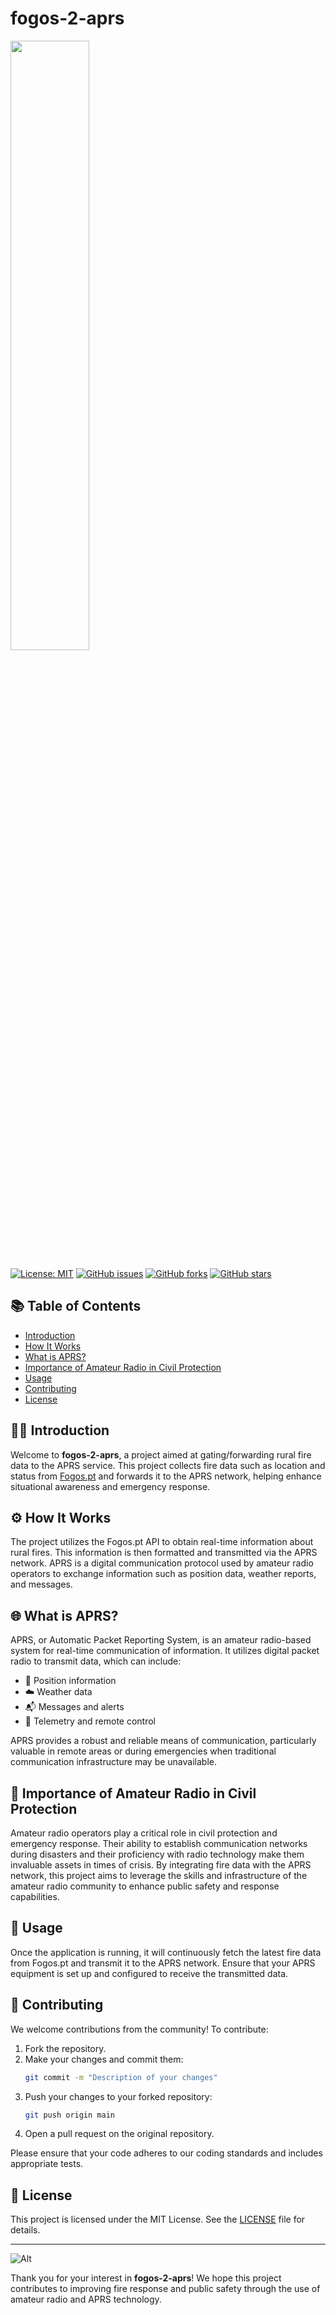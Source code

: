 # fogos-2-aprs
<img src="https://i.postimg.cc/MHkJNQTS/fogos2aprs.png" width="50%" height="50%">

[![License: MIT](https://img.shields.io/badge/License-MIT-yellow.svg)](https://opensource.org/licenses/MIT)
[![GitHub issues](https://img.shields.io/github/issues/kikosgc/fogos-2-aprs)](https://github.com/kikosgc/fogos-2-aprs/issues)
[![GitHub forks](https://img.shields.io/github/forks/kikosgc/fogos-2-aprs)](https://github.com/kikosgc/fogos-2-aprs/network)
[![GitHub stars](https://img.shields.io/github/stars/kikosgc/fogos-2-aprs)](https://github.com/kikosgc/fogos-2-aprs/stargazers)

## 📚 Table of Contents

- [Introduction](#introduction)
- [How It Works](#how-it-works)
- [What is APRS?](#what-is-aprs)
- [Importance of Amateur Radio in Civil Protection](#importance-of-amateur-radio-in-civil-protection)
- [Usage](#usage)
- [Contributing](#contributing)
- [License](#license)

## 🚒🔥 Introduction<a id='introduction'></a>

Welcome to **fogos-2-aprs**, a project aimed at gating/forwarding rural fire data to the APRS service. This project collects fire data such as location and status from [Fogos.pt](https://github.com/FogosPT/fogospt) and forwards it to the APRS network, helping enhance situational awareness and emergency response.

## ⚙️ How It Works<a id='how-it-works'></a>

The project utilizes the Fogos.pt API to obtain real-time information about rural fires. This information is then formatted and transmitted via the APRS network. APRS is a digital communication protocol used by amateur radio operators to exchange information such as position data, weather reports, and messages.

## 🌐 What is APRS?<a id='what-is-aprs'></a>

APRS, or Automatic Packet Reporting System, is an amateur radio-based system for real-time communication of information. It utilizes digital packet radio to transmit data, which can include:

- 📍 Position information
- ☁️ Weather data
- 📬 Messages and alerts
- 📡 Telemetry and remote control

APRS provides a robust and reliable means of communication, particularly valuable in remote areas or during emergencies when traditional communication infrastructure may be unavailable.

## 🦺️ Importance of Amateur Radio in Civil Protection<a id='importance-of-amateur-radio-in-civil-protection'></a>

Amateur radio operators play a critical role in civil protection and emergency response. Their ability to establish communication networks during disasters and their proficiency with radio technology make them invaluable assets in times of crisis. By integrating fire data with the APRS network, this project aims to leverage the skills and infrastructure of the amateur radio community to enhance public safety and response capabilities.

## 🚀 Usage<a id='usage'></a>

Once the application is running, it will continuously fetch the latest fire data from Fogos.pt and transmit it to the APRS network. Ensure that your APRS equipment is set up and configured to receive the transmitted data.

## 🤝 Contributing<a id='contributing'></a>

We welcome contributions from the community! To contribute:

1. Fork the repository.
2. Make your changes and commit them:
    ```bash
    git commit -m "Description of your changes"
    ```
3. Push your changes to your forked repository:
    ```bash
    git push origin main
    ```
4. Open a pull request on the original repository.

Please ensure that your code adheres to our coding standards and includes appropriate tests.

## 📄 License<a id='license'></a>

This project is licensed under the MIT License. See the [LICENSE](LICENSE) file for details.

---

![Alt](https://repobeats.axiom.co/api/embed/fe4e35eb2e43113587ae076013fbf701910ee9b8.svg "Repobeats analytics image")

Thank you for your interest in **fogos-2-aprs**! We hope this project contributes to improving fire response and public safety through the use of amateur radio and APRS technology.
